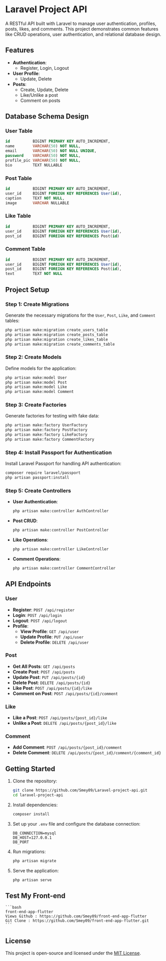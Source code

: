 # Laravel Project API

A RESTful API built with Laravel to manage user authentication, profiles, posts, likes, and comments. This project demonstrates common features like CRUD operations, user authentication, and relational database design.

## Features

-   **Authentication**:
    -   Register, Login, Logout
-   **User Profile**:
    -   Update, Delete
-   **Posts**:
    -   Create, Update, Delete
    -   Like/Unlike a post
    -   Comment on posts

## Database Schema Design

### User Table

```sql
id          BIGINT PRIMARY KEY AUTO_INCREMENT,
name        VARCHAR(50) NOT NULL,
email       VARCHAR(50) NOT NULL UNIQUE,
password    VARCHAR(50) NOT NULL,
profile_pic VARCHAR(50) NOT NULL,
bio         TEXT NULLABLE
```

### Post Table

```sql
id          BIGINT PRIMARY KEY AUTO_INCREMENT,
user_id     BIGINT FOREIGN KEY REFERENCES User(id),
caption     TEXT NOT NULL,
image       VARCHAR NULLABLE
```

### Like Table

```sql
id          BIGINT PRIMARY KEY AUTO_INCREMENT,
user_id     BIGINT FOREIGN KEY REFERENCES User(id),
post_id     BIGINT FOREIGN KEY REFERENCES Post(id)
```

### Comment Table

```sql
id          BIGINT PRIMARY KEY AUTO_INCREMENT,
user_id     BIGINT FOREIGN KEY REFERENCES User(id),
post_id     BIGINT FOREIGN KEY REFERENCES Post(id),
text        TEXT NOT NULL
```

## Project Setup

### Step 1: Create Migrations

Generate the necessary migrations for the `User`, `Post`, `Like`, and `Comment` tables:

```bash
php artisan make:migration create_users_table
php artisan make:migration create_posts_table
php artisan make:migration create_likes_table
php artisan make:migration create_comments_table
```

### Step 2: Create Models

Define models for the application:

```bash
php artisan make:model User
php artisan make:model Post
php artisan make:model Like
php artisan make:model Comment
```

### Step 3: Create Factories

Generate factories for testing with fake data:

```bash
php artisan make:factory UserFactory
php artisan make:factory PostFactory
php artisan make:factory LikeFactory
php artisan make:factory CommentFactory
```

### Step 4: Install Passport for Authentication

Install Laravel Passport for handling API authentication:

```bash
composer require laravel/passport
php artisan passport:install
```

### Step 5: Create Controllers

-   **User Authentication**:

    ```bash
    php artisan make:controller AuthController
    ```

-   **Post CRUD**:

    ```bash
    php artisan make:controller PostController
    ```

-   **Like Operations**:

    ```bash
    php artisan make:controller LikeController
    ```

-   **Comment Operations**:
    ```bash
    php artisan make:controller CommentController
    ```

## API Endpoints

### User

-   **Register**: `POST /api/register`
-   **Login**: `POST /api/login`
-   **Logout**: `POST /api/logout`
-   **Profile**:
    -   **View Profile**: `GET /api/user`
    -   **Update Profile**: `PUT /api/user`
    -   **Delete Profile**: `DELETE /api/user`

### Post

-   **Get All Posts**: `GET /api/posts`
-   **Create Post**: `POST /api/posts`
-   **Update Post**: `PUT /api/posts/{id}`
-   **Delete Post**: `DELETE /api/posts/{id}`
-   **Like Post**: `POST /api/posts/{id}/like`
-   **Comment on Post**: `POST /api/posts/{id}/comment`

### Like

-   **Like a Post**: `POST /api/posts/{post_id}/like`
-   **Unlike a Post**: `DELETE /api/posts/{post_id}/like`

### Comment

-   **Add Comment**: `POST /api/posts/{post_id}/comment`
-   **Delete Comment**: `DELETE /api/posts/{post_id}/comment/{comment_id}`

## Getting Started

1. Clone the repository:

    ```bash
    git clone https://github.com/Smey09/Laravel-project-api.git
    cd laravel-project-api
    ```

2. Install dependencies:

    ```bash
    composer install
    ```

3. Set up your `.env` file and configure the database connection:

    ```env
    DB_CONNECTION=mysql
    DB_HOST=127.0.0.1
    DB_PORT
    ```

4. Run migrations:

    ```bash
    php artisan migrate
    ```

5. Serve the application:
    ```bash
    php artisan serve
    ```

## Test My Front-end

    ```bash
    front-end-app-flutter
    Views Github : https://github.com/Smey09/front-end-app-flutter
    Git Clone : https://github.com/Smey09/front-end-app-flutter.git
    ```

## License

This project is open-source and licensed under the [MIT License](LICENSE).
